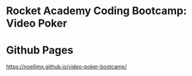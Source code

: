 # Rocket Academy Coding Bootcamp: Video Poker

# Github Pages
https://noellimx.github.io/video-poker-bootcamp/